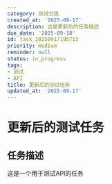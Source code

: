 ```yaml
---
category: 测试分类
created_at: '2025-09-17'
description: 这是更新后的任务描述
due_date: '2025-09-18'
id: task_20250917195713
priority: medium
reminder: null
status: in_progress
tags:
- 测试
- API
title: 更新后的测试任务
updated_at: '2025-09-17'
---
```


# 更新后的测试任务

## 任务描述
这是一个用于测试API的任务
